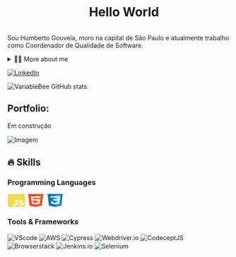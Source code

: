 <!--título-->
<div id="user-content-toc">
  <ul align="center">
    <summary><h1 style="display: inline-block">Hello World</h1></summary>
</div>

<!-- Presentation -->
<p>
  Sou Humberto Gouveia, moro na capital de São Paulo e atualmente trabalho como Coordenador de Qualidade de Software. 
</p>

<!-- Dropdown -->

<details>
  <summary>👨‍💻 More about me</summary>

Tenho 34 anos e sou Graduado em Tecnologia em Sistemas para Internet na Universidade Uninove, apaixonado pela área de qualidade de software.

Com expertise em automação de testes, foco em Agile Testing e implementação de boas práticas. Estou sempre em busca de aprimorar a qualidade e a eficiência dos processos de desenvolvimento.

Ao longo da minha carreira, atuei em diversas áreas, incluindo meios de pagamento, e-commerce, ERP e plataforma de ensino digital. Essa experiência me proporcionou um amplo conhecimento sobre os desafios e requisitos específicos desses setores, permitindo-me desenvolver estratégias de teste eficazes e adaptadas a cada contexto.

Como especialista em Cypress, possuo um profundo conhecimento dessa ferramenta de automação de testes E2E e de API. Utilizo o padrão de projeto Page Object, Cucumber e boas práticas do Clean Code.

Em automação de testes mobile, tenho experiência em ferramentas como Appium, WebdriverIO e CodeceptJS em testes tanto iOS(Iphone) quanto em Android. Em Device Farm uso a plataforma BrowserStack, garantindo a compatibilidade, testes em paralelo, visando a qualidade dos aplicativos em diferentes dispositivos e navegadores.

  - ⚡ Gosto de jogar futebol, tocar violão e guitarra, sair com a esposa, família e amigos. Em dias de chuva, tomar um café quente e jogar X-box. \o/
</details>

<!-- Links -->
[![LinkedIn](https://img.shields.io/badge/LinkedIn-0077B5?style=for-the-badge&logo=linkedin&logoColor=white)](https://www.linkedin.com/in/humberto-gouveia/)

<!-- GithubStats -->
![VariableBee GitHub stats](https://github-readme-stats.vercel.app/api?username=humbertogouveia&show_icons=true&theme=gotham)

<!-- Portfolio -->
## Portfolio:

Em construção

<!-- GIF -->
<p align="left">
  <img align="center" src="https://miro.medium.com/v2/resize:fit:720/format:webp/1*bcWk2I3EL1EWiz0hC7f_LA.gif" alt="Imagem">
</p>

## 🔥 Skills
<!-- Skills: Programming Languages -->
  <div style="flex-basis: 48%;">
    <h3>Programming Languages</h3>
    <img align="center" alt="Js" height="30" width="40" src="https://raw.githubusercontent.com/devicons/devicon/master/icons/javascript/javascript-plain.svg">
    <img align="center" alt="HTML" height="30" width="40" src="https://raw.githubusercontent.com/devicons/devicon/master/icons/html5/html5-original.svg">
    <img align="center" alt="CSS" height="30" width="40" src="https://raw.githubusercontent.com/devicons/devicon/master/icons/css3/css3-original.svg">
  
<!-- Skills: Tools & Frameworks -->
<div style="flex-basis: 48%;">
  <h3>Tools & Frameworks</h3>
  <img align="center" alt="VScode" height="30" width="40" src="https://cdn.jsdelivr.net/gh/devicons/devicon/icons/vscode/vscode-original.svg">
  <img align="center" alt="AWS" height="30" width="40" src="https://asset.brandfetch.io/idkbmH8ed6/idZyvr5luF.jpeg">
  <img align="center" alt="Cypress" height="30" width="40" src="https://asset.brandfetch.io/idIq_kF0rb/idv3zwmSiY.jpeg">
  <img align="center" alt="Webdriver.io" height="30" width="40" src="https://asset.brandfetch.io/idV7ZoyErg/idPvWqIX1T.png">
    <img align="center" alt="CodeceptJS" height="30" width="40" src="https://asset.brandfetch.io/idMe6pMu24/idmUJgqZsr.png">
  <img align="center" alt="Browserstack" height="30" width="40" src="https://asset.brandfetch.io/idgkW_o1rq/id_f4yKLv-.svg">
    <img align="center" alt="Jenkins.io" height="30" width="40" src="https://asset.brandfetch.io/idugaSQYRO/idRzDMld0D.svg">
      <img align="center" alt="Selenium" height="30" width="40" src="https://asset.brandfetch.io/id3uyOwT-S/id8cNSXCgF.svg">


</div>

  
  </div>
